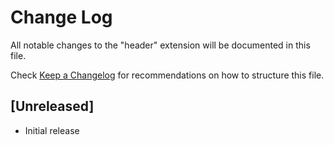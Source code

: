 # Change Log

All notable changes to the "header" extension will be documented in this file.

Check [Keep a Changelog](http://keepachangelog.com/) for recommendations on how to structure this file.

## [Unreleased]

- Initial release